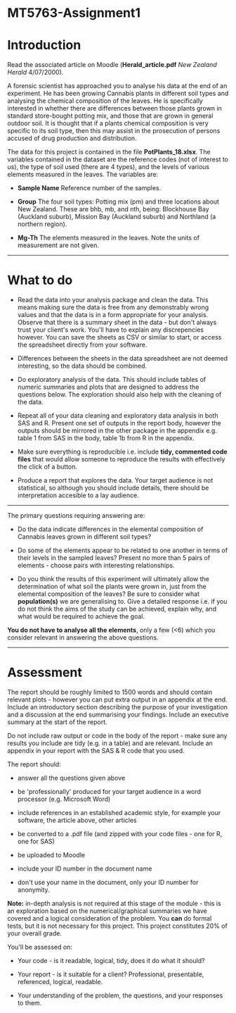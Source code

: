 # MT5763-Assignment1

# Introduction

Read the associated article on Moodle (__Herald_article.pdf__ _New Zealand Herald_ 4/07/2000).


A forensic scientist has approached you to analyse his data at the end of an experiment. He has been growing Cannabis plants in different soil types and analysing the chemical composition of the leaves. He is specifically interested in whether there are differences between those plants grown in standard store-bought potting mix, and those that are grown in general outdoor soil. It is thought that if a plants chemical composition is very specific to its soil type, then this may assist in the prosecution of persons accused of drug production and distribution. 

The data for this project is contained in the file __PotPlants_18.xlsx__. The variables contained in the dataset are the reference codes (not of interest to us), the type of soil used (there are 4 types), and the levels of various elements measured in the leaves. The variables are:

  * __Sample Name__ Reference number of the samples.
  
  * __Group__ The four soil types: Potting mix (pm) and three locations about New Zealand. These are bhb, mb, and nth, being: Blockhouse Bay (Auckland suburb), Mission Bay (Auckland suburb) and Northland (a northern region).
  
  * __Mg-Th__ The elements measured in the leaves. Note the units of measurement are not given.
  

----------------------


# What to do

* Read the data into your analysis package and clean the data. This means making sure the data is free from any demonstrably wrong values and that the data is in a form appropriate for your analysis. Observe that there is a summary sheet in the data - but don't always trust your client's work. You'll have to explain any discrepencies however. You can save the sheets as CSV or similar to start, or access the spreadsheet directly from your software.

* Differences between the sheets in the data spreadsheet are not deemed interesting, so the data should be combined.

* Do exploratory analysis of the data. This should include tables of numeric summaries and plots that are designed to address the questions below. The exploration should also help with the cleaning of the data.

* Repeat all of your data cleaning and exploratory data analysis in both SAS and R. Present one set of outputs in the report body, however the outputs should be mirrored in the other package in the appendix e.g. table 1 from SAS in the body, table 1b from R in the appendix.

* Make sure everything is reproducible i.e. include __tidy, commented code files__ that would allow someone to reproduce the results with effectively the click of a button.

* Produce a report that explores the data. Your target audience is not statistical, so although you should include details, there should be interpretation accesible to a lay audience. 


----------------------


The primary questions requiring answering are:

* Do the data indicate differences in the elemental composition of Cannabis leaves grown in different soil types?

* Do some of the elements appear to be related to one another in terms of their levels in the sampled leaves? Present no more than 5 pairs of elements - choose pairs with interesting relationships.

* Do you think the results of this experiment will ultimately allow the determination of what soil the plants were grown in, just from the elemental composition of the leaves? Be sure to consider what __population(s)__ we are generalising to. Give a detailed response i.e. if you do not think the aims of the study can be achieved, explain why, and what would be required to achieve the goal. 

__You do not have to analyse all the elements__, only a few (<6) which you consider relevant in answering the above questions. 


----------------------


# Assessment

The report should be roughly limited to 1500 words and should contain relevant plots - however you can put extra output in an appendix at the end. Include an introductory section describing the purpose of your investigation and a discussion at the end summarising your findings. Include an executive summary at the start of the report. 

Do not include raw output or code in the body of the report - make sure any results you include are tidy (e.g. in a table) and are relevant. Include an appendix in your report with the SAS & R code that you used. 


The report should:
 
* answer all the questions given above

* be 'professionally' produced for your target audience in a word processor (e.g. Microsoft Word)

* include references in an established academic style, for example your software, the article above, other articles

* be converted to a .pdf file (and zipped with your code files - one for R, one for SAS)

* be uploaded to Moodle

* include your ID number in the document name

* don't use your name in the document, only your ID number for anonymity.


__Note:__ in-depth analysis is not required at this stage of the module - this is an exploration based on the numerical/graphical summaries we have covered and a logical consideration of the problem. You __can__ do formal tests, but it is not necessary for this project. This project constitutes 20% of your overall grade.

You'll be assessed on:

* Your code - is it readable, logical, tidy, does it do what it should?

* Your report - is it suitable for a client? Professional, presentable, referenced, logical, readable.

* Your understanding of the problem, the questions, and your responses to them.


